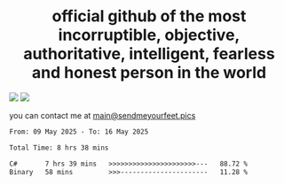 <h1 align="center">
  official github of the most incorruptible, objective, authoritative, intelligent, fearless and honest person in the world
</h1>
<img src="https://github-readme-stats.vercel.app/api?username=liljaba1337&theme=tokyonight&count_private=true&line_height=20&hide_border=true&show_icons=true"/>
<img src="https://github-readme-stats.vercel.app/api/top-langs/?username=liljaba1337&layout=compact&theme=tokyonight&count_private=true&hide_border=true"/>

you can contact me at main@sendmeyourfeet.pics

<!--START_SECTION:waka-->

```txt
From: 09 May 2025 - To: 16 May 2025

Total Time: 8 hrs 38 mins

C#       7 hrs 39 mins   >>>>>>>>>>>>>>>>>>>>>>---   88.72 %
Binary   58 mins         >>>----------------------   11.28 %
```

<!--END_SECTION:waka-->
